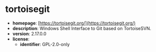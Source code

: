 # tortoisegit

- **homepage**: [https://tortoisegit.org/](https://tortoisegit.org/)
- **description**: Windows Shell Interface to Git based on TortoiseSVN.
- **version**: 2.17.0.0
- **license**:
  - **identifier**: GPL-2.0-only

